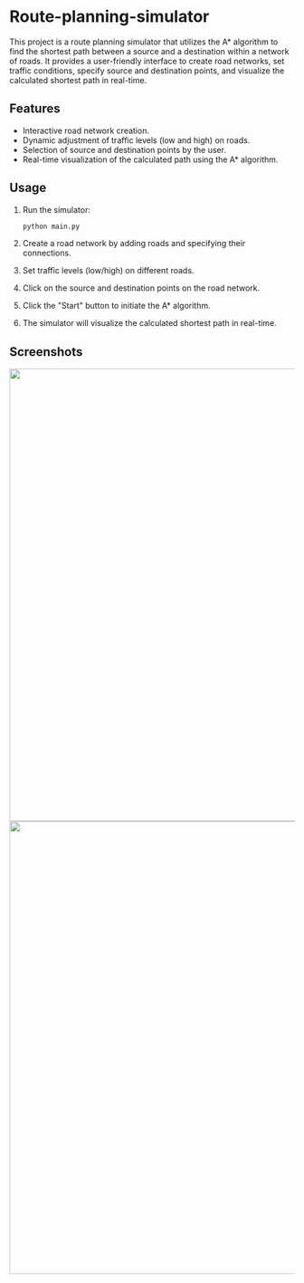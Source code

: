 # Route-planning-simulator
This project is a route planning simulator that utilizes the A* algorithm to find the shortest path between a source and a destination within a network of roads. It provides a user-friendly interface to create road networks, set traffic conditions, specify source and destination points, and visualize the calculated shortest path in real-time.



## Features

- Interactive road network creation.
- Dynamic adjustment of traffic levels (low and high) on roads.
- Selection of source and destination points by the user.
- Real-time visualization of the calculated path using the A* algorithm.
## Usage

1. Run the simulator:

   ```bash
   python main.py
2. Create a road network by adding roads and specifying their connections.
3. Set traffic levels (low/high) on different roads.
4. Click on the source and destination points on the road network.
5. Click the "Start" button to initiate the A* algorithm.
6. The simulator will visualize the calculated shortest path in real-time.

## Screenshots
<img src="https://github.com/ahsan-cell/Route-planning-simulator/assets/55620980/3fbf2be6-4581-4351-8b4c-102492d9e4ae" width="800">
<img src="https://github.com/ahsan-cell/Route-planning-simulator/assets/55620980/4c34be43-b601-4721-8071-7460c7f6292a" width="800">



